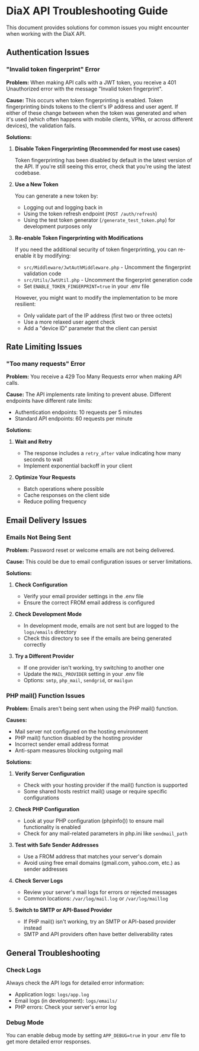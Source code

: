 # DiaX API Troubleshooting Guide

This document provides solutions for common issues you might encounter when working with the DiaX API.

## Authentication Issues

### "Invalid token fingerprint" Error

**Problem:** When making API calls with a JWT token, you receive a 401 Unauthorized error with the message "Invalid token fingerprint".

**Cause:** This occurs when token fingerprinting is enabled. Token fingerprinting binds tokens to the client's IP address and user agent. If either of these change between when the token was generated and when it's used (which often happens with mobile clients, VPNs, or across different devices), the validation fails.

**Solutions:**

1. **Disable Token Fingerprinting (Recommended for most use cases)**

   Token fingerprinting has been disabled by default in the latest version of the API. If you're still seeing this error, check that you're using the latest codebase.

2. **Use a New Token**

   You can generate a new token by:
   - Logging out and logging back in
   - Using the token refresh endpoint (`POST /auth/refresh`)
   - Using the test token generator (`/generate_test_token.php`) for development purposes only

3. **Re-enable Token Fingerprinting with Modifications**

   If you need the additional security of token fingerprinting, you can re-enable it by modifying:
   - `src/Middleware/JwtAuthMiddleware.php` - Uncomment the fingerprint validation code
   - `src/Utils/JwtUtil.php` - Uncomment the fingerprint generation code
   - Set `ENABLE_TOKEN_FINGERPRINT=true` in your .env file

   However, you might want to modify the implementation to be more resilient:
   - Only validate part of the IP address (first two or three octets)
   - Use a more relaxed user agent check
   - Add a "device ID" parameter that the client can persist

## Rate Limiting Issues

### "Too many requests" Error

**Problem:** You receive a 429 Too Many Requests error when making API calls.

**Cause:** The API implements rate limiting to prevent abuse. Different endpoints have different rate limits:
- Authentication endpoints: 10 requests per 5 minutes
- Standard API endpoints: 60 requests per minute

**Solutions:**

1. **Wait and Retry**
   - The response includes a `retry_after` value indicating how many seconds to wait
   - Implement exponential backoff in your client

2. **Optimize Your Requests**
   - Batch operations where possible
   - Cache responses on the client side
   - Reduce polling frequency

## Email Delivery Issues

### Emails Not Being Sent

**Problem:** Password reset or welcome emails are not being delivered.

**Cause:** This could be due to email configuration issues or server limitations.

**Solutions:**

1. **Check Configuration**
   - Verify your email provider settings in the .env file
   - Ensure the correct FROM email address is configured

2. **Check Development Mode**
   - In development mode, emails are not sent but are logged to the `logs/emails` directory
   - Check this directory to see if the emails are being generated correctly

3. **Try a Different Provider**
   - If one provider isn't working, try switching to another one
   - Update the `MAIL_PROVIDER` setting in your .env file
   - Options: `smtp`, `php_mail`, `sendgrid`, or `mailgun`

### PHP mail() Function Issues

**Problem:** Emails aren't being sent when using the PHP mail() function.

**Causes:**
- Mail server not configured on the hosting environment
- PHP mail() function disabled by the hosting provider
- Incorrect sender email address format
- Anti-spam measures blocking outgoing mail

**Solutions:**

1. **Verify Server Configuration**
   - Check with your hosting provider if the mail() function is supported
   - Some shared hosts restrict mail() usage or require specific configurations

2. **Check PHP Configuration**
   - Look at your PHP configuration (phpinfo()) to ensure mail functionality is enabled
   - Check for any mail-related parameters in php.ini like `sendmail_path`

3. **Test with Safe Sender Addresses**
   - Use a FROM address that matches your server's domain
   - Avoid using free email domains (gmail.com, yahoo.com, etc.) as sender addresses

4. **Check Server Logs**
   - Review your server's mail logs for errors or rejected messages
   - Common locations: `/var/log/mail.log` or `/var/log/maillog`

5. **Switch to SMTP or API-Based Provider**
   - If PHP mail() isn't working, try an SMTP or API-based provider instead
   - SMTP and API providers often have better deliverability rates

## General Troubleshooting

### Check Logs

Always check the API logs for detailed error information:
- Application logs: `logs/app.log`
- Email logs (in development): `logs/emails/`
- PHP errors: Check your server's error log

### Debug Mode

You can enable debug mode by setting `APP_DEBUG=true` in your .env file to get more detailed error responses. 
